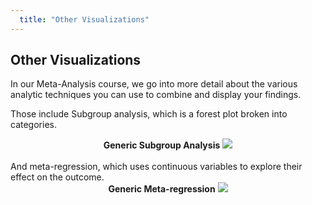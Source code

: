 ```yaml
---
  title: "Other Visualizations"
---
```


## Other Visualizations

In our Meta-Analysis course, we go into more detail about the various analytic techniques you can use to combine and display your findings.

Those include Subgroup analysis, which is a forest plot broken into categories.

<center><b>Generic Subgroup Analysis</b>
<img src="{{site.baseurl}}/img/subgroup.png" >
</center><br>
And meta-regression, which uses continuous variables to explore their effect on the outcome.<br>
<center><b>Generic Meta-regression</b>
<img src="{{site.baseurl}}/img/meta.png" >
</center>

